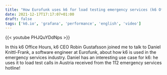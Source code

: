 ```yaml
---
title: "How Eurofunk uses k6 for load testing emergency services (k6 Office Hours #37)"
date: 2021-12-17T17:17:07+01:00
draft: false
tags: ['k6.io', 'grafana', 'performance', 'english', 'video']
---
```


{{< youtube PHJQuYDdNps >}}

In this k6 Office Hours, k6 CEO Robin Gustafsson joined me to talk to Daniel Knittl-Frank, a software engineer at Eurofunk, about how k6 is used in the emergency services industry. Daniel has an interesting use case for k6: he uses it to load test calls in Austria received from the 112 emergency services hotline!